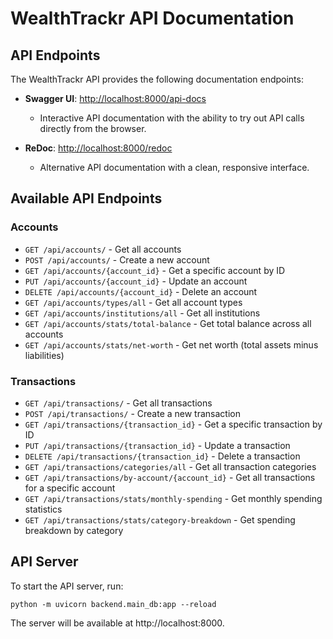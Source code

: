 # WealthTrackr API Documentation

## API Endpoints

The WealthTrackr API provides the following documentation endpoints:

- **Swagger UI**: [http://localhost:8000/api-docs](http://localhost:8000/api-docs)
  - Interactive API documentation with the ability to try out API calls directly from the browser.

- **ReDoc**: [http://localhost:8000/redoc](http://localhost:8000/redoc)
  - Alternative API documentation with a clean, responsive interface.

## Available API Endpoints

### Accounts

- `GET /api/accounts/` - Get all accounts
- `POST /api/accounts/` - Create a new account
- `GET /api/accounts/{account_id}` - Get a specific account by ID
- `PUT /api/accounts/{account_id}` - Update an account
- `DELETE /api/accounts/{account_id}` - Delete an account
- `GET /api/accounts/types/all` - Get all account types
- `GET /api/accounts/institutions/all` - Get all institutions
- `GET /api/accounts/stats/total-balance` - Get total balance across all accounts
- `GET /api/accounts/stats/net-worth` - Get net worth (total assets minus liabilities)

### Transactions

- `GET /api/transactions/` - Get all transactions
- `POST /api/transactions/` - Create a new transaction
- `GET /api/transactions/{transaction_id}` - Get a specific transaction by ID
- `PUT /api/transactions/{transaction_id}` - Update a transaction
- `DELETE /api/transactions/{transaction_id}` - Delete a transaction
- `GET /api/transactions/categories/all` - Get all transaction categories
- `GET /api/transactions/by-account/{account_id}` - Get all transactions for a specific account
- `GET /api/transactions/stats/monthly-spending` - Get monthly spending statistics
- `GET /api/transactions/stats/category-breakdown` - Get spending breakdown by category

## API Server

To start the API server, run:

```
python -m uvicorn backend.main_db:app --reload
```

The server will be available at http://localhost:8000.
